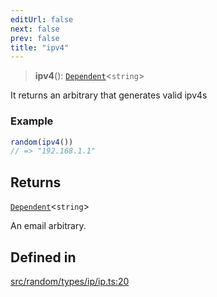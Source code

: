 ```yaml
---
editUrl: false
next: false
prev: false
title: "ipv4"
---
```


> **ipv4**(): [`Dependent`](/api/interfaces/dependent/)\<`string`\>

It returns an arbitrary that generates valid ipv4s

### Example
```ts
random(ipv4())
// => "192.168.1.1"
```

## Returns

[`Dependent`](/api/interfaces/dependent/)\<`string`\>

An email arbitrary.

## Defined in

[src/random/types/ip/ip.ts:20](https://github.com/skyleague/axioms/blob/75fb1c5c977f1940e84e5cdcef2be336d1fd81da/src/random/types/ip/ip.ts#L20)
